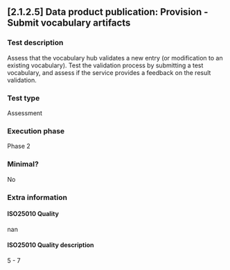 
## [2.1.2.5] Data product publication: Provision - Submit vocabulary artifacts
 
### Test description
Assess that the vocabulary hub validates a new entry (or modification to an existing vocabulary). Test the validation process by submitting a test vocabulary, and assess if the service provides a feedback on the result validation.
 
### Test type
Assessment
 
### Execution phase
Phase 2
 
### Minimal?
No
 
### Extra information
#### ISO25010 Quality
nan
#### ISO25010 Quality description
5 - 7
    